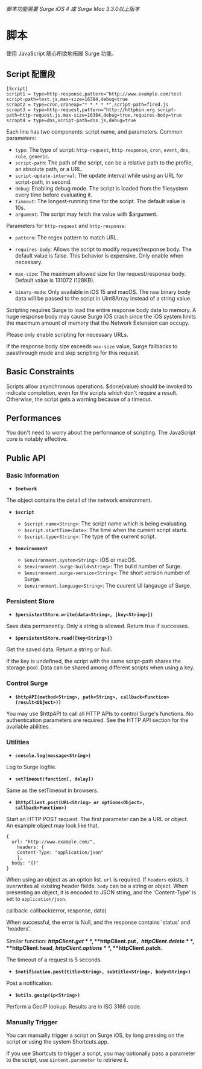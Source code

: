 _脚本功能需要 Surge iOS 4 或 Surge Mac 3.3.0以上版本_

# 脚本

使用 JavaScript 随心所欲地拓展 Surge 功能。

## Script 配置段

```
[Script]
script1 = type=http-response,pattern=^http://www.example.com/test script-path=test.js,max-size=16384,debug=true
scropt2 = type=cron,cronexp="* * * * *",script-path=fired.js
scropt3 = type=http-request,pattern=^http://httpbin.org script-path=http-request.js,max-size=16384,debug=true,requires-body=true
scropt4 = type=dns,script-path=dns.js,debug=true
```

Each line has two components: script name, and parameters. 
Common parameters: 
 
* `type`: The type of script: `http-request`, `http-response`, `cron`, `event`, `dns`, `rule`, `generic`.
* `script-path`: The path of the script, can be a relative path to the profile, an absolute path, or a URL.
* `script-update-interval`: The update interval while using an URL for script-path, in second. 
* `debug`: Enabling debug mode. The script is loaded from the filesystem every time before evaluating it.
* `timeout`: The longest-running time for the script. The default value is 10s.
* `argument`: The script may fetch the value with $argument.

Parameters for `http-request` and `http-response`:

* `pattern`: The regex pattern to match URL.

* `requires-body`: Allows the script to modify request/response body. The default value is false. This behavior is expensive. Only enable when necessary.

* `max-size`: The maximum allowed size for the request/response body. Default value is 131072 (128KB).

* `binary-mode`: Only available in iOS 15 and macOS. The raw binary body data will be passed to the script in Uint8Array instead of a string value.

Scripting requires Surge to load the entire response body data to memory. A huge response body may cause Surge iOS crash since the iOS system limits the maximum amount of memory that the Network Extension can occupy.

Please only enable scripting for necessary URLs.

If the response body size exceeds `max-size` value, Surge fallbacks to passthrough mode and skip scripting for this request.

## Basic Constraints

Scripts allow asynchronous operations. $done(value<Object>) should be invoked to indicate completion, even for the scripts which don't require a result. Otherwise, the script gets a warning because of a timeout. 

## Performances

You don't need to worry about the performance of scripting. The JavaScript core is notably effective. 

## Public API

### Basic Information

* **`$network`**

The object contains the detail of the network environment.

* **`$script`**

  - `$script.name<String>`: The script name which is being evaluating.
  - `$script.startTime<Date>`: The time when the current script starts.
  - `$script.type<String>`: The type of the current script.

* **`$environment`**

  - `$environment.system<String>`: iOS or macOS.
  - `$environment.surge-build<String>`: The build number of Surge.
  - `$environment.surge-version<String>`: The short version number of Surge.
  - `$environment.language<String>`: The cuurent UI langauge of Surge.

### Persistent Store

* **`$persistentStore.write(data<String>, [key<String>])`**

Save data permanently. Only a string is allowed. Return true if successes.

* **`$persistentStore.read([key<String>])`**

Get the saved data. Return a string or Null.

If the key is undefined, the script with the same script-path shares the storage pool. Data can be shared among different scripts when using a key.

### Control Surge

* **`$httpAPI(method<String>, path<String>, callback<Function>(result<Object>))`**

You may use $httpAPI to call all HTTP APIs to control Surge's functions. No authentication parameters are required. See the HTTP API section for the available abilities.


### Utilities


* **`console.log(message<String>)`**

Log to Surge logfile.

* **`setTimeout(function[, delay])`**

Same as the setTimeout in browsers.

* **`$httpClient.post(URL<String> or options<Object>, callback<Function>)`**

Start an HTTP POST request. The first parameter can be a URL or object. An example object may look like that. 

```
{
  url: "http://www.example.com/",
    headers: {
    Content-Type: "application/json"
    },
  body: "{}"
}
```

When using an object as an option list. `url` is required. If `headers` exists, it overwrites all existing header fields. `body` can be a string or object. When presenting an object, it is encoded to JSON string, and the 'Content-Type' is set to `application/json`.

callback: callback(error<String>, response<Object>, data<String>)

When successful, the error is Null, and the response contains 'status' and 'headers'.

Similar function: **$httpClient.get**, **$httpClient.put**，**$httpClient.delete**, **$httpClient.head**, **$httpClient.options**, **$httpClient.patch**.

The timeout of a request is 5 seconds.

* **`$notification.post(title<String>, subtitle<String>, body<String>)`**

Post a notification. 

* **`$utils.geoip(ip<String>)`**

Perform a GeoIP lookup. Results are in ISO 3166 code.


### Manually Trigger

You can manually trigger a script on Surge iOS, by long pressing on the script or using the system Shortcuts.app.

If you use Shortcuts to trigger a script, you may optionally pass a parameter to the script, use `$intent.parameter` to retrieve it.

